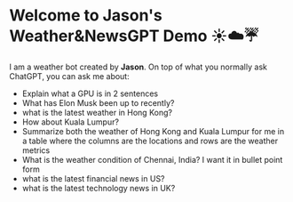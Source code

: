 # Welcome to Jason's Weather&NewsGPT Demo ☀️☁️☔

I am a weather bot created by **Jason**. On top of what you normally ask ChatGPT, 
you can ask me about: 

* Explain what a GPU is in 2 sentences
* What has Elon Musk been up to recently?
* what is the latest weather in Hong Kong?
* How about Kuala Lumpur?
* Summarize both the weather of Hong Kong and Kuala Lumpur for me in a table where the columns are the locations and rows are the weather metrics
* What is the weather condition of Chennai, India? I want it in bullet point form
* what is the latest financial news in US?
* what is the latest technology news in UK?